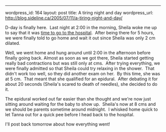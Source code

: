 --- 
wordpress_id: 164
layout: post
title: A tiring night and day
wordpress_url: http://blog.sideline.ca/2005/07/11/a-tiring-night-and-day/

<p>D-day is finally here.  Last night at 2:00 in the morning, Sheila woke me up to say that it was <a href="http://my.aream.ca/blogs/mike/archive/2005/01/16/255.aspx">time to go to the hospital</a>.  After being there for 5 hours, we were finally told to go home and wait it out since Sheila was only 2 cm dilated.</p>
<p>Well, we went home and hung around until 2:00 in the afternoon before finally going back. Almost as soon as we got there, Sheila started getting really bad contractions but was still only at cms.  After trying everything, we were finally admitted so that Sheila could try relaxing in the shower.  That didn't work too well, so they did another exam on her.  By this time, she was at 5 cm.  That meant that she qualified for an epidural.  After debating it for about 20 seconds (Sheila's scared to death of needles), she decided to do it.</p>
<p>The epidural worked out far easier than she thought and we're now just sitting around waiting for the baby to show up.  Sheila's now at 8 cms and we should be parents sometime around midnight.  I whisked home quick to let Tanna out for a quick pee before I head back to the hospital.</p>
<p>I'll post back tomorrow about how everything went!</p>
